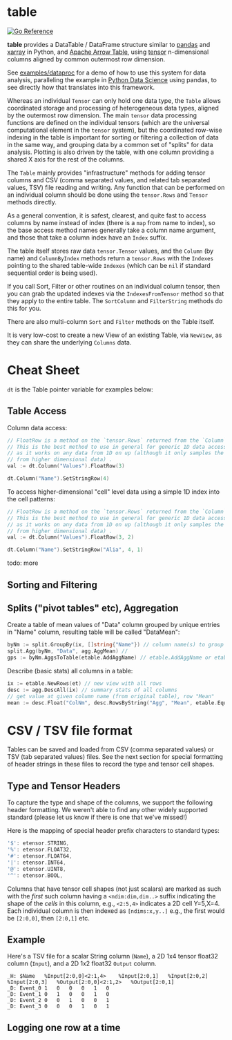 # table 

[![Go Reference](https://pkg.go.dev/badge/cogentcore.org/core/table.svg)](https://pkg.go.dev/cogentcore.org/core/table)

**table** provides a DataTable / DataFrame structure similar to [pandas](https://pandas.pydata.org/) and [xarray](http://xarray.pydata.org/en/stable/) in Python, and [Apache Arrow Table](https://github.com/apache/arrow/tree/master/go/arrow/array/table.go), using [tensor](../tensor) n-dimensional columns aligned by common outermost row dimension.

See [examples/dataproc](examples/dataproc) for a demo of how to use this system for data analysis, paralleling the example in [Python Data Science](https://jakevdp.github.io/PythonDataScienceHandbook/03.08-aggregation-and-grouping.html) using pandas, to see directly how that translates into this framework.

Whereas an individual `Tensor` can only hold one data type, the `Table` allows coordinated storage and processing of heterogeneous data types, aligned by the outermost row dimension. The main `tensor` data processing functions are defined on the individual tensors (which are the universal computational element in the `tensor` system), but the coordinated row-wise indexing in the table is important for sorting or filtering a collection of data in the same way, and grouping data by a common set of "splits" for data analysis.  Plotting is also driven by the table, with one column providing a shared X axis for the rest of the columns.

The `Table` mainly provides "infrastructure" methods for adding tensor columns and CSV (comma separated values, and related tab separated values, TSV) file reading and writing.  Any function that can be performed on an individual column should be done using the `tensor.Rows` and `Tensor` methods directly.

As a general convention, it is safest, clearest, and quite fast to access columns by name instead of index (there is a `map` from name to index), so the base access method names generally take a column name argument, and those that take a column index have an `Index` suffix.

The table itself stores raw data `tensor.Tensor` values, and the `Column` (by name) and `ColumnByIndex` methods return a `tensor.Rows` with the `Indexes` pointing to the shared table-wide `Indexes` (which can be `nil` if standard sequential order is being used).  

If you call Sort, Filter or other routines on an individual column tensor, then you can grab the updated indexes via the `IndexesFromTensor` method so that they apply to the entire table.  The `SortColumn` and `FilterString` methods do this for you.

There are also multi-column `Sort` and `Filter` methods on the Table itself.

It is very low-cost to create a new View of an existing Table, via `NewView`, as they can share the underlying `Columns` data.

# Cheat Sheet

`dt` is the Table pointer variable for examples below:

## Table Access

Column data access:

```Go
// FloatRow is a method on the `tensor.Rows` returned from the `Column` method.
// This is the best method to use in general for generic 1D data access,
// as it works on any data from 1D on up (although it only samples the first value
// from higher dimensional data) .
val := dt.Column("Values").FloatRow(3)
```

```Go
dt.Column("Name").SetStringRow(4)
```

To access higher-dimensional "cell" level data using a simple 1D index into the cell patterns:

```Go
// FloatRow is a method on the `tensor.Rows` returned from the `Column` method.
// This is the best method to use in general for generic 1D data access,
// as it works on any data from 1D on up (although it only samples the first value
// from higher dimensional data) .
val := dt.Column("Values").FloatRow(3, 2)
```

```Go
dt.Column("Name").SetStringRow("Alia", 4, 1)
```

todo: more

## Sorting and Filtering

## Splits ("pivot tables" etc), Aggregation

Create a table of mean values of "Data" column grouped by unique entries in "Name" column, resulting table will be called "DataMean":

```Go
byNm := split.GroupBy(ix, []string{"Name"}) // column name(s) to group by
split.Agg(byNm, "Data", agg.AggMean) // 
gps := byNm.AggsToTable(etable.AddAggName) // etable.AddAggName or etable.ColNameOnly for naming cols
```

Describe (basic stats) all columns in a table:

```Go
ix := etable.NewRows(et) // new view with all rows
desc := agg.DescAll(ix) // summary stats of all columns
// get value at given column name (from original table), row "Mean"
mean := desc.Float("ColNm", desc.RowsByString("Agg", "Mean", etable.Equals, etable.UseCase)[0])
```

# CSV / TSV file format

Tables can be saved and loaded from CSV (comma separated values) or TSV (tab separated values) files.  See the next section for special formatting of header strings in these files to record the type and tensor cell shapes.

## Type and Tensor Headers

To capture the type and shape of the columns, we support the following header formatting.  We weren't able to find any other widely supported standard (please let us know if there is one that we've missed!)

Here is the mapping of special header prefix characters to standard types:
```Go
'$': etensor.STRING,
'%': etensor.FLOAT32,
'#': etensor.FLOAT64,
'|': etensor.INT64,
'@': etensor.UINT8,
'^': etensor.BOOL,
```

Columns that have tensor cell shapes (not just scalars) are marked as such with the *first* such column having a `<ndim:dim,dim..>` suffix indicating the shape of the *cells* in this column, e.g., `<2:5,4>` indicates a 2D cell Y=5,X=4.  Each individual column is then indexed as `[ndims:x,y..]` e.g., the first would be `[2:0,0]`, then `[2:0,1]` etc.

## Example

Here's a TSV file for a scalar String column (`Name`), a 2D 1x4 tensor float32 column (`Input`), and a 2D 1x2 float32 `Output` column.

```
_H:	$Name	%Input[2:0,0]<2:1,4>	%Input[2:0,1]	%Input[2:0,2]	%Input[2:0,3]	%Output[2:0,0]<2:1,2>	%Output[2:0,1]
_D:	Event_0	1	0	0	0	1	0
_D:	Event_1	0	1	0	0	1	0
_D:	Event_2	0	0	1	0	0	1
_D:	Event_3	0	0	0	1	0	1
```

## Logging one row at a time




